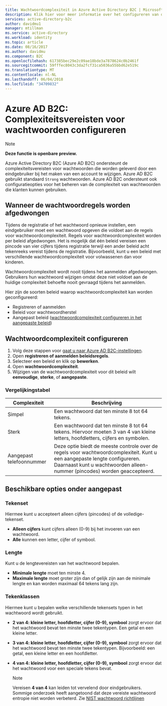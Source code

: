```yaml
---
title: Wachtwoordcomplexiteit in Azure Active Directory B2C | Microsoft Docs
description: Klik hier voor meer informatie over het configureren van de complexiteitsvereisten voor wachtwoorden die worden geleverd door consumenten in Azure Active Directory B2C.
services: active-directory-b2c
author: davidmu1
manager: mtillman
ms.service: active-directory
ms.workload: identity
ms.topic: article
ms.date: 08/16/2017
ms.author: davidmu
ms.component: B2C
ms.openlocfilehash: 617385bec29e2c09ae18bde3a7878624c0b2461f
ms.sourcegitcommit: 59fffec8043c3da2fcf31ca5036a55bbd62e519c
ms.translationtype: MT
ms.contentlocale: nl-NL
ms.lasthandoff: 06/04/2018
ms.locfileid: "34709832"
---
```

# <a name="azure-ad-b2c-configure-complexity-requirements-for-passwords"></a>Azure AD B2C: Complexiteitsvereisten voor wachtwoorden configureren

> [!NOTE]
> **Deze functie is openbare preview.**

Azure Active Directory B2C (Azure AD B2C) ondersteunt de complexiteitsvereisten voor wachtwoorden die worden geleverd door een eindgebruiker bij het maken van een account te wijzigen.  Azure AD B2C gebruikt standaard `Strong` wachtwoorden.  Azure AD B2C ondersteunt ook configuratieopties voor het beheren van de complexiteit van wachtwoorden die klanten kunnen gebruiken.

## <a name="when-password-rules-are-enforced"></a>Wanneer de wachtwoordregels worden afgedwongen

Tijdens de registratie of het wachtwoord opnieuw instellen, een eindgebruiker moet een wachtwoord opgeven die voldoet aan de regels voor wachtwoordcomplexiteit.  Regels voor wachtwoordcomplexiteit worden per beleid afgedwongen.  Het is mogelijk dat één beleid vereisen een pincode van vier cijfers tijdens registratie terwijl een ander beleid acht tekenreeks vereist tijdens de registratie.  Bijvoorbeeld, kunt u een beleid met verschillende wachtwoordcomplexiteit voor volwassenen dan voor kinderen.

Wachtwoordcomplexiteit wordt nooit tijdens het aanmelden afgedwongen.  Gebruikers hun wachtwoord wijzigen omdat deze niet voldoet aan de huidige complexiteit behoefte nooit gevraagd tijdens het aanmelden.

Hier zijn de soorten beleid waarop wachtwoordcomplexiteit kan worden geconfigureerd:

* Registreren of aanmelden
* Beleid voor wachtwoordherstel
* Aangepast beleid ([wachtwoordcomplexiteit configureren in het aangepaste beleid](active-directory-b2c-reference-password-complexity-custom.md))

## <a name="how-to-configure-password-complexity"></a>Wachtwoordcomplexiteit configureren

1. Volg deze stappen voor [gaat u naar Azure AD B2C-instellingen](active-directory-b2c-app-registration.md#navigate-to-b2c-settings).
1. Open **registreren of aanmelden beleidsregels**.
1. Selecteer een beleid en klik op **bewerken**.
1. Open **wachtwoordcomplexiteit**.
1. Wijzigen van de wachtwoordcomplexiteit voor dit beleid wilt **eenvoudige**, **sterke**, of **aangepaste**.

### <a name="comparison-chart"></a>Vergelijkingstabel

| Complexiteit | Beschrijving |
| --- | --- |
| Simpel | Een wachtwoord dat ten minste 8 tot 64 tekens. |
| Sterk | Een wachtwoord dat ten minste 8 tot 64 tekens. Hiervoor moeten 3 van 4 van kleine letters, hoofdletters, cijfers en symbolen. |
| Aangepast telefoonnummer | Deze optie biedt de meeste controle over de regels voor wachtwoordcomplexiteit.  Kunt u een aangepaste lengte configureren.  Daarnaast kunt u wachtwoorden alleen-nummer (pincodes) worden geaccepteerd. |

## <a name="options-available-under-custom"></a>Beschikbare opties onder aangepast

### <a name="character-set"></a>Tekenset

Hiermee kunt u accepteert alleen cijfers (pincodes) of de volledige-tekenset.

* **Alleen cijfers** kunt cijfers alleen (0-9) bij het invoeren van een wachtwoord.
* **Alle** kunnen een letter, cijfer of symbool.

### <a name="length"></a>Lengte

Kunt u de lengtevereisten van het wachtwoord bepalen.

* **Minimale lengte** moet ten minste 4.
* **Maximale lengte** moet groter zijn dan of gelijk zijn aan de minimale lengte en kan worden maximaal 64 tekens lang zijn.

### <a name="character-classes"></a>Tekenklassen

Hiermee kunt u bepalen welke verschillende tekensets typen in het wachtwoord wordt gebruikt.

* **2 van 4: kleine letter, hoofdletter, cijfer (0-9), symbool** zorgt ervoor dat het wachtwoord bevat ten minste twee tekentypen. Een getal en een kleine letter.
* **3 van 4: kleine letter, hoofdletter, cijfer (0-9), symbool** zorgt ervoor dat het wachtwoord bevat ten minste twee tekentypen. Bijvoorbeeld: een getal, een kleine letter en een hoofdletter.
* **4 van 4: kleine letter, hoofdletter, cijfer (0-9), symbool** zorgt ervoor dat het wachtwoord voor een speciale tekens bevat.

    > [!NOTE]
    > Vereisen **4 van 4** kan leiden tot vervelend door eindgebruikers. Sommige onderzoek heeft aangetoond dat deze vereiste wachtwoord entropie niet worden verbeterd. Zie [NIST wachtwoord richtlijnen](https://pages.nist.gov/800-63-3/sp800-63b.html#appA)
